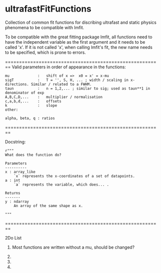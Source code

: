 # ultrafastFitFunctions
Collection of common fit functions for discribing ultrafast and static physics phenomena to be compatible with lmfit.

To be compatible with the great fitting package lmfit, all functions need to have the independent variable as the first argument and it needs to be called 'x'.
If it is not called 'x', when calling lmfit's fit, the new name needs to be specified, which is prone to errors.


========================================================
Valid parameters in order of appearance in the functions:

    mu             :   shift of x =>  x0 = x' = x-mu
    sigT           :   T = '', S, H, ... ; width / scaling in x-directions. Similar / related to a FWHM.
    taun           :   n = 1,2,... ; similar to sig; used as taun**1 in denominator of exp
    A,B,C,D,...    :   multiplier / normalisation    
    c,a,b,d,...    :   offsets
    k              :   slope
    other:

    alpha, beta, q : ratios

========================================================

Docstring:

    r"""
    What does the function do?

    Parameters
    ----------
    x : array_like
        `x` represents the x-coordinates of a set of datapoints.
    a : int
        `a` represents the variable, which does... .

    Returns
    -------
    y : ndarray
        An array of the same shape as x.

    """


========================================================

2Do List

1)
    Most functions are written without a mu, should be changed?
    
2)
    
    
3)
    
    
4)
